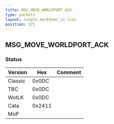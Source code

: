 ```yaml
---
title: MSG_MOVE_WORLDPORT_ACK
type: packets
layout: single_markdown_in_list
position: 221
---
```


## MSG_MOVE_WORLDPORT_ACK

### Status

Version    | Hex        | Comment
---------- | ---------- | ---------- 
Classic    | 0x0DC      |
TBC        | 0x0DC      |
WotLK      | 0x0DC      |
Cata       | 0x2411     |
MoP        |            |
